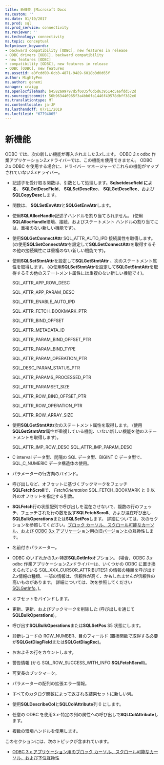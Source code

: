 ```yaml
---
title: 新機能 |Microsoft Docs
ms.custom: ''
ms.date: 01/19/2017
ms.prod: sql
ms.prod_service: connectivity
ms.reviewer: ''
ms.technology: connectivity
ms.topic: conceptual
helpviewer_keywords:
- backward compatibility [ODBC], new features in release
- ODBC drivers [ODBC], backward compatibility
- new features [ODBC]
- compatibility [ODBC], new features in release
- ODBC [ODBC], new features
ms.assetid: a8fcdd00-6cb3-4871-9489-6018b3d0d65f
author: MightyPen
ms.author: genemi
manager: craigg
ms.openlocfilehash: b4582a99797d5f6035f6d5d639514c5a6fdd572d
ms.sourcegitcommit: 56b963446965f3a4bb0fa1446f49578dbff382e0
ms.translationtype: MT
ms.contentlocale: ja-JP
ms.lasthandoff: 07/11/2019
ms.locfileid: "67794065"
---
```

# <a name="new-features"></a>新機能
ODBC では、次の新しい機能が導入されました*3.x*します。 ODBC *3.x* odbc 作業アプリケーション*2.x*ドライバーでは、この機能を使用できません。 ODBC *3.x* ODBC を使用する場合に、ドライバー マネージャーでこれらの機能がマップされていない*2.x*ドライバー。  
  
-   記述子を受け取る関数は、引数として処理します。**Sqlsetdescfield による**、 **SQLGetDescField**、 **SQLSetDescRec**、 **SQLGetDescRec**、および**SQLCopyDesc**します。  
  
-   関数は、 **SQLSetEnvAttr**と**SQLGetEnvAttr**します。  
  
-   使用**SQLAllocHandle**記述子ハンドルを割り当てられません。 (使用**SQLAllocHandle**環境、接続、およびステートメント ハンドルの割り当てには、重複のない新しい機能です)。  
  
-   使用**SQLGetConnectAttr** SQL_ATTR_AUTO_IPD 接続属性を取得します。 (の使用**SQLSetConnectAttr**を設定して**SQLGetConnectAttr**を取得するその他の接続属性には重複のない新しい機能です)。  
  
-   使用**SQLSetStmtAttr**を設定して**SQLGetStmtAttr** 、次のステートメント属性を取得します。 (の使用**SQLSetStmtAttr**を設定して**SQLGetStmtAttr**を取得するその他のステートメント属性には重複のない新しい機能です)。  
  
     SQL_ATTR_APP_ROW_DESC  
  
     SQL_ATTR_APP_PARAM_DESC  
  
     SQL_ATTR_ENABLE_AUTO_IPD  
  
     SQL_ATTR_FETCH_BOOKMARK_PTR  
  
     SQL_ATTR_BIND_OFFSET  
  
     SQL_ATTR_METADATA_ID  
  
     SQL_ATTR_PARAM_BIND_OFFSET_PTR  
  
     SQL_ATTR_PARAM_BIND_TYPE  
  
     SQL_ATTR_PARAM_OPERATION_PTR  
  
     SQL_DESC_PARAM_STATUS_PTR  
  
     SQL_ATTR_PARAMS_PROCESSED_PTR  
  
     SQL_ATTR_PARAMSET_SIZE  
  
     SQL_ATTR_ROW_BIND_OFFSET_PTR  
  
     SQL_ATTR_ROW_OPERATION_PTR  
  
     SQL_ATTR_ROW_ARRAY_SIZE  
  
-   使用**SQLGetStmtAttr**次のステートメント属性を取得します。 (使用**SQLGetStmtAttr**属性が重複している機能、いない新しい機能を他のステートメントを取得します)。  
  
     SQL_ATTR_IMP_ROW_DESC SQL_ATTR_IMP_PARAM_DESC  
  
-   C interval データ型、間隔の SQL データ型、BIGINT C データ型で、SQL_C_NUMERIC データ構造体の使用。  
  
-   パラメーターの行方向のバインド。  
  
-   呼び出しなど、オフセットに基づくブックマークをフェッチ**SQLFetchScroll**で、 *FetchOrientation* SQL_FETCH_BOOKMARK と 0 以外のオフセットを指定する引数。  
  
-   **SQLFetch**行の状態配列で呼び出しを混在させないで、複数の行のフェッチ、フェッチされた行の数を返す**SQLFetchScroll**、および混在呼び出し**SQLBulkOperations**または**SQLSetPos**します。 詳細については、次のセクションを参照してください。[ブロック カーソル、スクロール可能なカーソル、および ODBC 3.x アプリケーション用の旧バージョンとの互換性](../../../odbc/reference/develop-app/block-cursors-scrollable-backward-compatibility-odbc-3-x-applications.md)します。  
  
-   名前付きパラメーター。  
  
-   ODBC のいずれかの*3.x*-特定**SQLGetInfo**オプション。 (場合、ODBC *3.x* odbc 作業アプリケーション*2.x*ドライバーは、いくつかの ODBC に置き換えられている SQL_XXX_CURSOR_ATTRIBUTES1 の情報の種類を呼び出す*2.x*情報の種類、一部の情報は、信頼性が高く、かもしれませんが信頼性の高いものがあります。 詳細については、次を参照してください[SQLGetInfo](../../../odbc/reference/syntax/sqlgetinfo-function.md)。)。  
  
-   オフセットをバインドします。  
  
-   更新、更新、およびブックマークを削除した (呼び出しを通じて**SQLBulkOperations**)。  
  
-   呼び出す**SQLBulkOperations**または**SQLSetPos** S5 状態にします。  
  
-   診断レコードの ROW_NUMBER、目のフィールド (置換関数で取得する必要が**SQLGetDiagField**または**SQLGetDiagRec**)。  
  
-   おおよその行をカウントします。  
  
-   警告情報 (から SQL_ROW_SUCCESS_WITH_INFO **SQLFetchScroll**)。  
  
-   可変長のブックマーク。  
  
-   パラメーターの配列の拡張エラー情報。  
  
-   すべてのカタログ関数によって返される結果セットに新しい列。  
  
-   使用**SQLDescribeCol**と**SQLColAttribute**列 0 にします。  
  
-   任意の ODBC を使用*3.x*-特定の列の属性への呼び出しで**SQLColAttribute**します。  
  
-   複数の環境ハンドルを使用します。  
  
 このセクションには、次のトピックが含まれています。  
  
-   [ODBC 3.x アプリケーション用のブロック カーソル、スクロール可能なカーソル、および下位互換性](../../../odbc/reference/develop-app/block-cursors-scrollable-backward-compatibility-odbc-3-x-applications.md)
